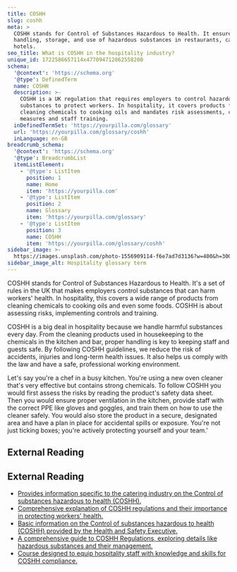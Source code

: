 ```yaml
---
title: COSHH
slug: coshh
meta: >
  COSHH stands for Control of Substances Hazardous to Health. It ensures safe
  handling, storage, and use of hazardous substances in restaurants, cafes, and
  hotels.
seo_title: What is COSHH in the hospitality industry?
unique_id: 1722586657114x477094712862558200
schema:
  '@context': 'https://schema.org'
  '@type': DefinedTerm
  name: COSHH
  description: >-
    COSHH is a UK regulation that requires employers to control hazardous
    substances to protect workers. In hospitality, it covers products from
    cleaning chemicals to cooking oils and mandates risk assessments, control
    measures and staff training.
  inDefinedTermSet: 'https://yourpilla.com/glossary'
  url: 'https://yourpilla.com/glossary/coshh'
  inLanguage: en-GB
breadcrumb_schema:
  '@context': 'https://schema.org'
  '@type': BreadcrumbList
  itemListElement:
    - '@type': ListItem
      position: 1
      name: Home
      item: 'https://yourpilla.com'
    - '@type': ListItem
      position: 2
      name: Glossary
      item: 'https://yourpilla.com/glossary'
    - '@type': ListItem
      position: 3
      name: COSHH
      item: 'https://yourpilla.com/glossary/coshh'
sidebar_image: >-
  https://images.unsplash.com/photo-1556909114-f6e7ad7d3136?w=400&h=300&fit=crop&auto=format
sidebar_image_alt: Hospitality glossary term
---
```


COSHH stands for Control of Substances Hazardous to Health. It's a set of rules in the UK that makes employers control substances that can harm workers' health. In hospitality, this covers a wide range of products from cleaning chemicals to cooking oils and even some foods. COSHH is about assessing risks, implementing controls and training.

COSHH is a big deal in hospitality because we handle harmful substances every day. From the cleaning products used in housekeeping to the chemicals in the kitchen and bar, proper handling is key to keeping staff and guests safe. By following COSHH guidelines, we reduce the risk of accidents, injuries and long-term health issues. It also helps us comply with the law and have a safe, professional working environment.

Let's say you're a chef in a busy kitchen. You're using a new oven cleaner that's very effective but contains strong chemicals. To follow COSHH you would first assess the risks by reading the product's safety data sheet. Then you would ensure proper ventilation in the kitchen, provide staff with the correct PPE like gloves and goggles, and train them on how to use the cleaner safely. You would also store the product in a secure, designated area and have a plan in place for accidental spills or exposure. You're not just ticking boxes; you're actively protecting yourself and your team.'

## External Reading



## External Reading

*   [Provides information specific to the catering industry on the Control of substances hazardous to health (COSHH).](https://www.hse.gov.uk/coshh/industry/catering.htm)
*   [Comprehensive explanation of COSHH regulations and their importance in protecting workers' health.](https://www.britsafe.org/training-and-learning/informational-resources/what-is-coshh)
*   [Basic information on the Control of substances hazardous to health (COSHH) provided by the Health and Safety Executive.](https://www.hse.gov.uk/coshh/basics/index.htm)
*   [A comprehensive guide to COSHH Regulations, exploring details like hazardous substances and their management.](https://www.commodious.co.uk/knowledge-bank/health-and-safety/coshh/coshh-a-comprehensive-guide)
*   [Course designed to equip hospitality staff with knowledge and skills for COSHH compliance.](https://tayl.net/courses/coshh-awareness-for-hospitality)
